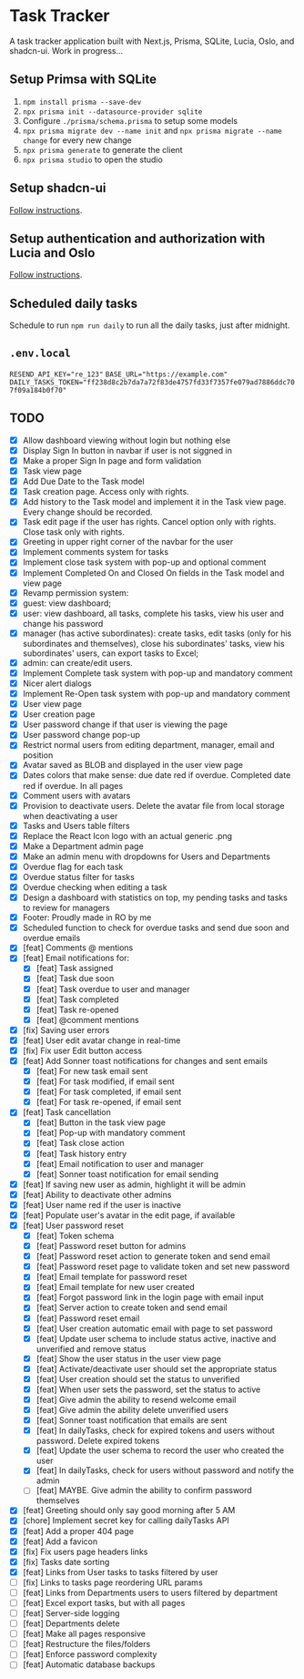 # Task Tracker

A task tracker application built with Next.js, Prisma, SQLite, Lucia, Oslo, and shadcn-ui. Work in progress...

## Setup Primsa with SQLite

1. `npm install prisma --save-dev`
2. `npx prisma init --datasource-provider sqlite`
3. Configure `./prisma/schema.prisma` to setup some models
4. `npx prisma migrate dev --name init` and `npx prisma migrate --name change` for every new change
5. `npx prisma generate` to generate the client
6. `npx prisma studio` to open the studio

## Setup shadcn-ui

[Follow instructions](https://ui.shadcn.com/docs/installation/next).

## Setup authentication and authorization with Lucia and Oslo

[Follow instructions](https://www.robinwieruch.de/next-authentication/).

## Scheduled daily tasks

Schedule to run `npm run daily` to run all the daily tasks, just after midnight.

## `.env.local`

`RESEND_API_KEY="re_123"`
`BASE_URL="https://example.com"`
`DAILY_TASKS_TOKEN="ff238d8c2b7da7a72f83de4757fd33f7357fe079ad7886ddc707f09a184b0f70"`

## TODO

- [x] Allow dashboard viewing without login but nothing else
- [x] Display Sign In button in navbar if user is not siggned in
- [x] Make a proper Sign In page and form validation
- [x] Task view page
- [x] Add Due Date to the Task model
- [x] Task creation page. Access only with rights.
- [x] Add history to the Task model and implement it in the Task view page. Every change should be recorded.
- [x] Task edit page if the user has rights. Cancel option only with rights. Close task only with rights.
- [x] Greeting in upper right corner of the navbar for the user
- [x] Implement comments system for tasks
- [x] Implement close task system with pop-up and optional comment
- [x] Implement Completed On and Closed On fields in the Task model and view page
- [x] Revamp permission system:
- [x] guest: view dashboard;
- [x] user: view dashboard, all tasks, complete his tasks, view his user and change his password
- [x] manager (has active subordinates): create tasks, edit tasks (only for his subordinates and themselves), close his subordinates' tasks, view his subordinates' users, can export tasks to Excel;
- [x] admin: can create/edit users.
- [x] Implement Complete task system with pop-up and mandatory comment
- [x] Nicer alert dialogs
- [x] Implement Re-Open task system with pop-up and mandatory comment
- [x] User view page
- [x] User creation page
- [x] User password change if that user is viewing the page
- [x] User password change pop-up
- [x] Restrict normal users from editing department, manager, email and position
- [x] Avatar saved as BLOB and displayed in the user view page
- [x] Dates colors that make sense: due date red if overdue. Completed date red if overdue. In all pages
- [x] Comment users with avatars
- [x] Provision to deactivate users. Delete the avatar file from local storage when deactivating a user
- [x] Tasks and Users table filters
- [x] Replace the React Icon logo with an actual generic .png
- [x] Make a Department admin page
- [x] Make an admin menu with dropdowns for Users and Departments
- [x] Overdue flag for each task
- [x] Overdue status filter for tasks
- [x] Overdue checking when editing a task
- [x] Design a dashboard with statistics on top, my pending tasks and tasks to review for managers
- [x] Footer: Proudly made in RO by me
- [x] Scheduled function to check for overdue tasks and send due soon and overdue emails
- [x] [feat] Comments @ mentions
- [x] [feat] Email notifications for:
  - [x] [feat] Task assigned
  - [x] [feat] Task due soon
  - [x] [feat] Task overdue to user and manager
  - [x] [feat] Task completed
  - [x] [feat] Task re-opened
  - [x] [feat] @comment mentions
- [x] [fix] Saving user errors
- [x] [feat] User edit avatar change in real-time
- [x] [fix] Fix user Edit button access
- [x] [feat] Add Sonner toast notifications for changes and sent emails
  - [x] [feat] For new task email sent
  - [x] [feat] For task modified, if email sent
  - [x] [feat] For task completed, if email sent
  - [x] [feat] For task re-opened, if email sent
- [x] [feat] Task cancellation
  - [x] [feat] Button in the task view page
  - [x] [feat] Pop-up with mandatory comment
  - [x] [feat] Task close action
  - [x] [feat] Task history entry
  - [x] [feat] Email notification to user and manager
  - [x] [feat] Sonner toast notification for email sending
- [x] [feat] If saving new user as admin, highlight it will be admin
- [x] [feat] Ability to deactivate other admins
- [x] [feat] User name red if the user is inactive
- [x] [feat] Populate user's avatar in the edit page, if available
- [x] [feat] User password reset
  - [x] [feat] Token schema
  - [x] [feat] Password reset button for admins
  - [x] [feat] Password reset action to generate token and send email
  - [x] [feat] Password reset page to validate token and set new password
  - [x] [feat] Email template for password reset
  - [x] [feat] Email template for new user created
  - [x] [feat] Forgot password link in the login page with email input
  - [x] [feat] Server action to create token and send email
  - [x] [feat] Password reset email
  - [x] [feat] User creation automatic email with page to set password
  - [x] [feat] Update user schema to include status active, inactive and unverified and remove status
  - [x] [feat] Show the user status in the user view page
  - [x] [feat] Activate/deactivate user should set the appropriate status
  - [x] [feat] User creation should set the status to unverified
  - [x] [feat] When user sets the password, set the status to active
  - [x] [feat] Give admin the ability to resend welcome email
  - [x] [feat] Give admin the ability delete unverified users
  - [x] [feat] Sonner toast notification that emails are sent
  - [x] [feat] In dailyTasks, check for expired tokens and users without password. Delete expired tokens
  - [x] [feat] Update the user schema to record the user who created the user
  - [x] [feat] In dailyTasks, check for users without password and notify the admin
  - [ ] [feat] MAYBE. Give admin the ability to confirm password themselves
- [x] [feat] Greeting should only say good morning after 5 AM
- [x] [chore] Implement secret key for calling dailyTasks API
- [x] [feat] Add a proper 404 page
- [x] [feat] Add a favicon
- [x] [fix] Fix users page headers links
- [x] [fix] Tasks date sorting
- [x] [feat] Links from User tasks to tasks filtered by user
- [ ] [fix] Links to tasks page reordering URL params
- [ ] [feat] Links from Departments users to users filtered by department
- [ ] [feat] Excel export tasks, but with all pages
- [ ] [feat] Server-side logging
- [ ] [feat] Departments delete
- [ ] [feat] Make all pages responsive
- [ ] [feat] Restructure the files/folders
- [ ] [feat] Enforce password complexity
- [ ] [feat] Automatic database backups
